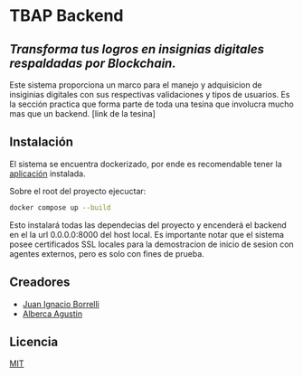 # TBAP Backend
## _Transforma tus logros en insignias digitales respaldadas por Blockchain._

Este sistema proporciona un marco para el manejo y adquisicion de insiginias digitales con sus respectivas validaciones y tipos de usuarios.
Es la sección practica que forma parte de toda una tesina que involucra mucho mas que un backend. 
[link de la tesina]


## Instalación

El sistema se encuentra dockerizado, por ende es recomendable tener la [aplicación](https://www.docker.com/) instalada.

Sobre el root del proyecto ejecuctar:

```sh
docker compose up --build
```

Esto instalará todas las dependecias del proyecto y encenderá el backend en el la url 0.0.0.0:8000 del host local. Es importante notar que el sistema posee certificados SSL locales para la demostracion de inicio de sesion con agentes externos, pero es solo con fines de prueba.


## Creadores
- [Juan Ignacio Borrelli](https://www.linkedin.com/in/juan-ignacio-borrelli/)
- [Alberca Agustin](https://www.linkedin.com/in/agust%C3%ADn-alberca-862444221/)

## Licencia
[MIT](https://choosealicense.com/licenses/mit/)
